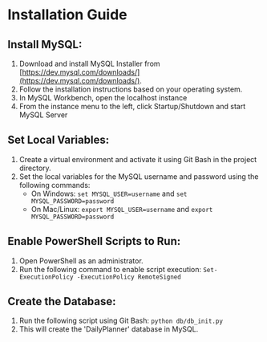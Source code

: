 # Installation Guide

## Install MySQL:

1. Download and install MySQL Installer from [https://dev.mysql.com/downloads/](https://dev.mysql.com/downloads/).
2. Follow the installation instructions based on your operating system.
3. In MySQL Workbench, open the localhost instance
4. From the instance menu to the left, click Startup/Shutdown and start MySQL Server


## Set Local Variables:

1. Create a virtual environment and activate it using Git Bash in the project directory.
2. Set the local variables for the MySQL username and password using the following commands:
    - On Windows: `set MYSQL_USER=username` and `set MYSQL_PASSWORD=password`
    - On Mac/Linux: `export MYSQL_USER=username` and `export MYSQL_PASSWORD=password`

## Enable PowerShell Scripts to Run:

1. Open PowerShell as an administrator.
2. Run the following command to enable script execution: `Set-ExecutionPolicy -ExecutionPolicy RemoteSigned`

## Create the Database:

1. Run the following script using Git Bash: `python db/db_init.py`
2. This will create the 'DailyPlanner' database in MySQL.
